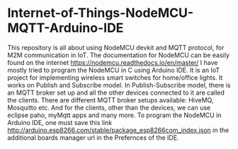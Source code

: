 # Internet-of-Things-NodeMCU-MQTT-Arduino-IDE
This repository is all about using NodeMCU devkit and MQTT protocol, for M2M communication in IoT.
The documentation for NodeMCU can be easily found on the internet https://nodemcu.readthedocs.io/en/master/
I have mostly tried to program the NodeMCU in C using Arduino IDE.
It is an IoT project for implementing wireless smart switches for home/office lights. It works on Publish and Subscribe model.
In Publish-Subscribe model, there is an MQTT broker set up and all the other devices connected to it are called the clients.
There are different MQTT broker setups available: HiveMQ, Mosquitto etc. And for the clients, other than the devices, we can use eclipse paho, myMqtt apps and many more.
To program the NodeMCU in Arduino IDE, one must save this link http://arduino.esp8266.com/stable/package_esp8266com_index.json in the additional boards manager url in the Prefernces of the IDE.
